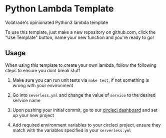 # Python Lambda Template

Volatrade's opinionated Python3 lambda template

To use this template, just make a new repository on github.com, click the "Use Template" button, name your new function and you're ready to go!

## Usage
When using this template to create your own lambda, follow the following steps to ensure you dont break stuff


1. Make sure you can run unit tests via `make test`, if not something is wrong with your environment

1. Go into `severless.yml` and change the value of `service` to the desired service name

1. Upon pushing your initial commit, go to our [circleci dashboard](https://app.circleci.com/projects/project-dashboard/github/VolaTrade/) and set up your new project

1. Add required environment variables to your circleci project, ensure they match with the variables specified in your `serverless.yml`
